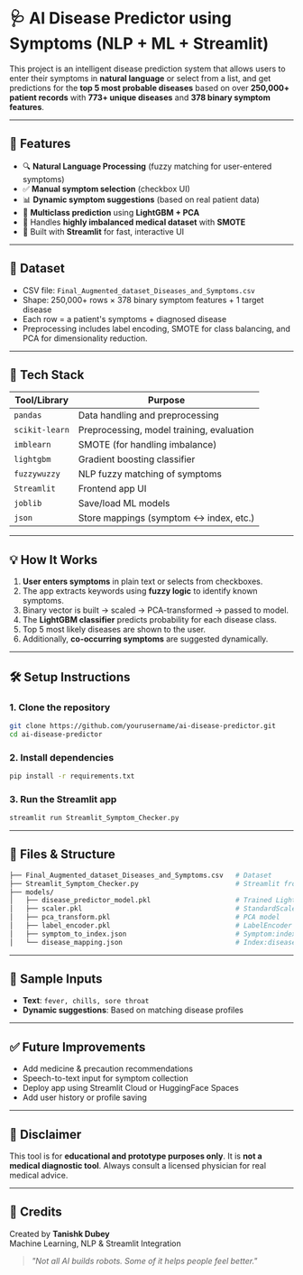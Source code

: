 # 🩺 AI Disease Predictor using Symptoms (NLP + ML + Streamlit)

This project is an intelligent disease prediction system that allows users to enter their symptoms in **natural language** or select from a list, and get predictions for the **top 5 most probable diseases** based on over **250,000+ patient records** with **773+ unique diseases** and **378 binary symptom features**.

---

## 🚀 Features

- 🔍 **Natural Language Processing** (fuzzy matching for user-entered symptoms)
- ✅ **Manual symptom selection** (checkbox UI)
- 📊 **Dynamic symptom suggestions** (based on real patient data)
- 🧠 **Multiclass prediction** using **LightGBM + PCA**
- 🧪 Handles **highly imbalanced medical dataset** with **SMOTE**
- 🎨 Built with **Streamlit** for fast, interactive UI

---

## 📂 Dataset
- CSV file: `Final_Augmented_dataset_Diseases_and_Symptoms.csv`
- Shape: 250,000+ rows × 378 binary symptom features + 1 target disease
- Each row = a patient's symptoms + diagnosed disease
- Preprocessing includes label encoding, SMOTE for class balancing, and PCA for dimensionality reduction.

---

## 🧠 Tech Stack

| Tool/Library         | Purpose                                  |
|----------------------|-------------------------------------------|
| `pandas`             | Data handling and preprocessing           |
| `scikit-learn`       | Preprocessing, model training, evaluation |
| `imblearn`           | SMOTE (for handling imbalance)            |
| `lightgbm`           | Gradient boosting classifier              |
| `fuzzywuzzy`         | NLP fuzzy matching of symptoms            |
| `Streamlit`          | Frontend app UI                          |
| `joblib`             | Save/load ML models                      |
| `json`               | Store mappings (symptom ↔️ index, etc.)   |

---

## 💡 How It Works

1. **User enters symptoms** in plain text or selects from checkboxes.
2. The app extracts keywords using **fuzzy logic** to identify known symptoms.
3. Binary vector is built → scaled → PCA-transformed → passed to model.
4. The **LightGBM classifier** predicts probability for each disease class.
5. Top 5 most likely diseases are shown to the user.
6. Additionally, **co-occurring symptoms** are suggested dynamically.

---

## 🛠️ Setup Instructions

### 1. Clone the repository
```bash
git clone https://github.com/yourusername/ai-disease-predictor.git
cd ai-disease-predictor
```

### 2. Install dependencies
```bash
pip install -r requirements.txt
```

### 3. Run the Streamlit app
```bash
streamlit run Streamlit_Symptom_Checker.py
```

---

## 🔐 Files & Structure

```bash
├── Final_Augmented_dataset_Diseases_and_Symptoms.csv   # Dataset
├── Streamlit_Symptom_Checker.py                        # Streamlit frontend
├── models/
│   ├── disease_predictor_model.pkl                     # Trained LightGBM model
│   ├── scaler.pkl                                      # StandardScaler
│   ├── pca_transform.pkl                               # PCA model
│   ├── label_encoder.pkl                               # LabelEncoder for disease
│   ├── symptom_to_index.json                           # Symptom:index mapping
│   └── disease_mapping.json                            # Index:disease mapping
```

---

## 🧪 Sample Inputs

- **Text**: `fever, chills, sore throat`
- **Dynamic suggestions**: Based on matching disease profiles

---

## ✅ Future Improvements

- Add medicine & precaution recommendations
- Speech-to-text input for symptom collection
- Deploy app using Streamlit Cloud or HuggingFace Spaces
- Add user history or profile saving

---

## 📢 Disclaimer
This tool is for **educational and prototype purposes only**. It is **not a medical diagnostic tool**. Always consult a licensed physician for real medical advice.

---

## 🙌 Credits
Created by **Tanishk Dubey**  
Machine Learning, NLP & Streamlit Integration

> *"Not all AI builds robots. Some of it helps people feel better."*

